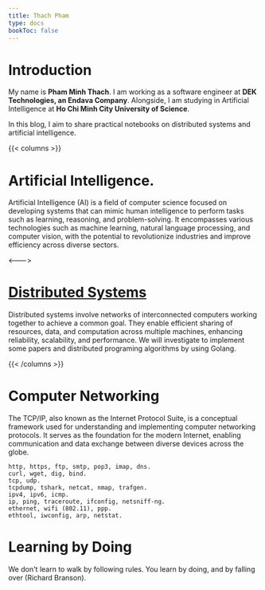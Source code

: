 ```yaml
---
title: Thach Pham
type: docs
bookToc: false
---
```


# Introduction
My name is **Pham Minh Thach**. I am working as a software engineer at **DEK Technologies, an Endava Company**. Alongside, I am studying in Artificial Intelligence at **Ho Chi Minh City University of Science**.

In this blog, I aim to share practical notebooks on distributed systems and artificial intelligence.

{{< columns >}}

# Artificial Intelligence.
Artificial Intelligence (AI) is a field of computer science focused on developing systems that can mimic human intelligence to perform tasks such as learning, reasoning, and problem-solving. It encompasses various technologies such as machine learning, natural language processing, and computer vision, with the potential to revolutionize industries and improve efficiency across diverse sectors.

<--->

# [Distributed Systems](/docs/distributed-system/)
Distributed systems involve networks of interconnected computers working together to achieve a common goal. They enable efficient sharing of resources, data, and computation across multiple machines, enhancing reliability, scalability, and performance. We will investigate to implement some papers and distributed programing algorithms by using Golang.

{{< /columns >}}


# Computer Networking
The TCP/IP, also known as the Internet Protocol Suite, is a conceptual framework used for understanding and implementing computer networking protocols. It serves as the foundation for the modern Internet, enabling communication and data exchange between diverse devices across the globe.

```
http, https, ftp, smtp, pop3, imap, dns.
curl, wget, dig, bind.
tcp, udp.
tcpdump, tshark, netcat, nmap, trafgen.
ipv4, ipv6, icmp.
ip, ping, traceroute, ifconfig, netsniff-ng.
ethernet, wifi (802.11), ppp.
ethtool, iwconfig, arp, netstat.
```

# Learning by Doing
We don't learn to walk by following rules. You learn by doing, and by falling over (Richard Branson).